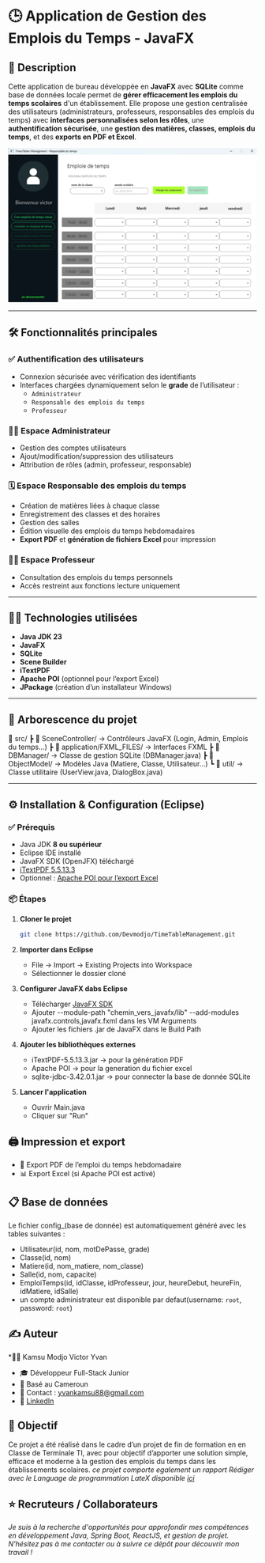 # 🕒 Application de Gestion des Emplois du Temps - JavaFX

## 📌 Description

Cette application de bureau développée en **JavaFX** avec **SQLite** comme base de données locale permet de **gérer efficacement les emplois du temps scolaires** d'un établissement. Elle propose une gestion centralisée des utilisateurs (administrateurs, professeurs, responsables des emplois du temps) avec **interfaces personnalisées selon les rôles**, une **authentification sécurisée**, une **gestion des matières, classes, emplois du temps**, et des **exports en PDF et Excel**.

<p align="center">
  <img src="https://raw.githubusercontent.com/Devmodjo/rapport-soutenance-terminal/main/enregistrementEmploiTempsClasse.png" alt="Interface Admin" width="600">
</p>


---

## 🛠️ Fonctionnalités principales

### ✅ Authentification des utilisateurs
- Connexion sécurisée avec vérification des identifiants
- Interfaces chargées dynamiquement selon le **grade** de l’utilisateur :
  - `Administrateur`
  - `Responsable des emplois du temps`
  - `Professeur`

### 👩‍🏫 Espace Administrateur
- Gestion des comptes utilisateurs
- Ajout/modification/suppression des utilisateurs
- Attribution de rôles (admin, professeur, responsable)

### 🗓️ Espace Responsable des emplois du temps
- Création de matières liées à chaque classe
- Enregistrement des classes et des horaires
- Gestion des salles
- Édition visuelle des emplois du temps hebdomadaires
- **Export PDF** et **génération de fichiers Excel** pour impression

### 👨‍🏫 Espace Professeur
- Consultation des emplois du temps personnels
- Accès restreint aux fonctions lecture uniquement

---

## 🧑‍💻 Technologies utilisées

- **Java JDK 23**
- **JavaFX**
- **SQLite**
- **Scene Builder**
- **iTextPDF**
- **Apache POI** (optionnel pour l’export Excel)
- **JPackage** (création d’un installateur Windows)

---

## 📂 Arborescence du projet

📁 src/
┣ 📁 SceneController/ → Contrôleurs JavaFX (Login, Admin, Emplois du temps…)
┣ 📁 application/FXML_FILES/ → Interfaces FXML
┣ 📁 DBManager/ → Classe de gestion SQLite (DBManager.java)
┣ 📁 ObjectModel/ → Modèles Java (Matiere, Classe, Utilisateur…)
┗ 📁 util/ → Classe utilitaire (UserView.java, DialogBox.java)


---

## ⚙️ Installation & Configuration (Eclipse)

### ✅ Prérequis

- Java JDK **8 ou supérieur**
- Eclipse IDE installé
- JavaFX SDK (OpenJFX) téléchargé
- [iTextPDF 5.5.13.3](https://github.com/itext/itextpdf/releases/tag/5.5.13.3)
- Optionnel : [Apache POI pour l’export Excel](https://archive.apache.org/dist/poi/release/bin/poi-bin-3.9-20121203.zip )

### 📦 Étapes

1. **Cloner le projet**
   ```bash
   git clone https://github.com/Devmodjo/TimeTableManagement.git

2. **Importer dans Eclipse**
   - File → Import → Existing Projects into Workspace
   - Sélectionner le dossier cloné
     
3. **Configurer JavaFX dabs Eclipse**
   - Télécharger [JavaFX SDK](https://openjfx.io)
   - Ajouter --module-path "chemin_vers_javafx/lib" --add-modules javafx.controls,javafx.fxml dans les VM Arguments
   - Ajouter les fichiers .jar de JavaFX dans le Build Path
     
4. **Ajouter les bibliothèques externes**
   - iTextPDF-5.5.13.3.jar → pour la génération PDF
   - Apache POI → pour la generation du fichier excel
   - sqlite-jdbc-3.42.0.1.jar → pour connecter la base de donnée SQLite
     
5. **Lancer l'application**
   - Ouvrir Main.java
   - Cliquer sur "Run"
  
## 🖨️ Impression et export
- 📄 Export PDF de l’emploi du temps hebdomadaire
- 📊 Export Excel (si Apache POI est activé)

## 📋 Base de données
  Le fichier config_(base de donnée) est automatiquement généré avec les tables suivantes :

- Utilisateur(id, nom, motDePasse, grade)
- Classe(id, nom)
- Matiere(id, nom_matiere, nom_classe)
- Salle(id, nom, capacite)
- EmploiTemps(id, idClasse, idProfesseur, jour, heureDebut, heureFin, idMatiere, idSalle)
- un compte administrateur est disponible par defaut(username: `root`, password: `root`)

## ✍️ Auteur
 *👨‍💻 Kamsu Modjo Victor Yvan
* 🎓 Développeur Full-Stack Junior
* 📍 Basé au Cameroun
* 📧 Contact : yvankamsu88@gmail.com
* 🔗 [LinkedIn](https://www.linkedin.com/in/victor-modjo-5933162a3/)

## 🚀 Objectif
Ce projet a été réalisé dans le cadre d’un projet de fin de formation en en Classe de Terminale TI, avec pour objectif d’apporter une solution simple, efficace et moderne à la gestion des emplois du temps dans les établissements scolaires.
*ce projet comporte egalement un rapport Rédiger avec le Language de programmation LateX disponible [ici](https://github.com/Devmodjo/rapport-soutenance-terminal)* 

 ## ⭐ Recruteurs / Collaborateurs
*Je suis à la recherche d'opportunités pour approfondir mes compétences en développement Java, Spring Boot, ReactJS, et gestion de projet.
N'hésitez pas à me contacter ou à suivre ce dépôt pour découvrir mon travail !*
